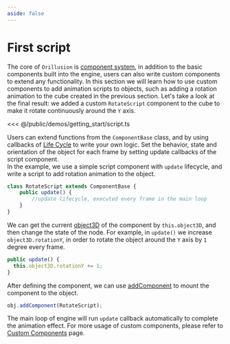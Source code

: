```yaml
---
aside: false
---
```

# First script
The core of `Orillusion` is [component system](/guide/core/component), in addition to the basic components built into the engine, users can also write custom components to extend any functionality. In this section we will learn how to use custom components to add animation scripts to objects, such as adding a rotation animation to the cube created in the previous section. Let's take a look at the final result: we added a custom `RotateScript` component to the cube to make it rotate continuously around the `Y` axis.

<Demo :height="500" src="/demos/getting_start/script.ts"></Demo>

<<< @/public/demos/getting_start/script.ts

Users can extend functions from the `ComponentBase` class, and by using callbacks of [Life Cycle](/guide/core/component#life-cycle) to write your own logic. Set the behavior, state and orientation of the object for each frame by setting update callbacks of the script component.   
In the example, we use a simple script component with `update` lifecycle, and write a script to add rotation animation to the object.

```ts
class RotateScript extends ComponentBase {
    public update() {
        //update lifecycle, executed every frame in the main loop
    }
}
```

We can get the current [object3D](/guide/core/object) of the component by `this.object3D`, and then change the state of the node. For example, in `update()` we increase `object3D.rotationY`, in order to rotate the object around the `Y` axis by `1` degree every frame.

```ts
public update() {
  this.object3D.rotationY += 1;
}
```

After defining the component, we can use [addComponent](/api/classes/Object3D#addcomponent) to mount the component to the object.

```ts
obj.addComponent(RotateScript);
```
The main loop of engine will run `update` callback automatically to complete the animation effect. For more usage of custom components, please refer to [Custom Components](/guide/core/component) page.